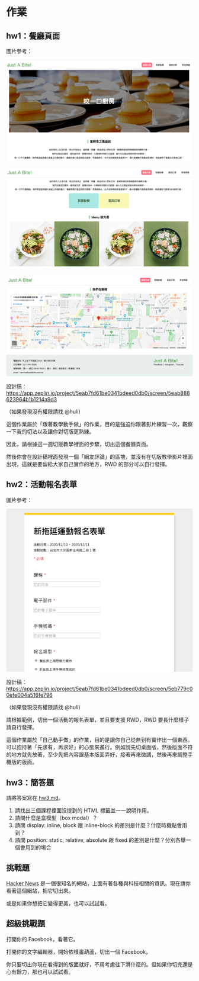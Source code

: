 # 作業

## hw1：餐廳頁面

圖片參考：

![](res1.png)

![](res2.png)

![](res3.png)

設計稿：https://app.zeplin.io/project/5eab7fd61be0341bdeed0db0/screen/5eab888623964b1b1214a9d3

（如果發現沒有權限請找 @huli）

這個作業屬於「跟著教學動手做」的作業，目的是強迫你跟著影片練習一次，觀察一下我的切法以及讓你對切版更熟練。

因此，請根據這一週切版教學裡面的步驟，切出這個餐廳頁面。

然後你會在設計稿裡面發現一個「網友評論」的區塊，並沒有在切版教學影片裡面出現，這就是要留給大家自己實作的地方，RWD 的部分可以自行發揮。

## hw2：活動報名表單

圖片參考：

![](form.png)

設計稿：https://app.zeplin.io/project/5eab7fd61be0341bdeed0db0/screen/5eb779c00efe004a516fe796

（如果發現沒有權限請找 @huli）

請根據範例，切出一個活動的報名表單，並且要支援 RWD，RWD 要長什麼樣子請自行發揮。

這個作業屬於「自己動手做」的作業，目的是讓你自己從無到有實作出一個東西。可以抱持著「先求有，再求好」的心態來進行。例如說先切桌面版，然後版面不符的地方就先放著，至少先把內容跟基本版面弄好，接著再來微調，然後再來調整手機版的版面。

## hw3：簡答題

請將答案寫在 [hw3.md](hw3.md)。

1. 請找出三個課程裡面沒提到的 HTML 標籤並一一說明作用。
2. 請問什麼是盒模型（box modal）？
3. 請問 display: inline, block 跟 inline-block 的差別是什麼？什麼時機點會用到？
4. 請問 position: static, relative, absolute 跟 fixed 的差別是什麼？分別各舉一個會用到的場合

## 挑戰題

[Hacker News](https://news.ycombinator.com/) 是一個很知名的網站，上面有著各種與科技相關的資訊。現在請你看著這個網站，把它切出來。

或是如果你想把它變得更美，也可以試試看。

## 超級挑戰題

打開你的 Facebook，看著它。

打開你的文字編輯器，開始依樣畫葫蘆，切出一個 Facebook。

你只要切出你現在看得到的版面就好，不用考慮往下滑什麼的。但如果你切完還是心有餘力，那也可以試試看。
